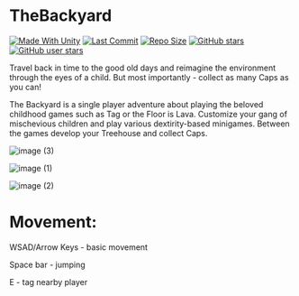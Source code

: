 # TheBackyard

[![Made With Unity](https://img.shields.io/badge/made%20with-Unity-57b9d3.svg?logo=Unity)](https://unity.com/)
[![Last Commit](https://img.shields.io/github/last-commit/szejkerek/TheBackyard?logo=Mapbox&color=orange)](https://github.com/szejkerek/TheBackyard/commits/main/)
[![Repo Size](https://img.shields.io/github/repo-size/szejkerek/TheBackyard?logo=VirtualBox)]()
[![GitHub stars](https://img.shields.io/github/stars/szejkerek/TheBackyard?branch=main&label=Stars&logo=GitHub&logoColor=ffffff&labelColor=282828&color=informational&style=flat)](https://github.com/szejkerek)
[![GitHub user stars](https://img.shields.io/github/stars/szejkerek?affiliations=OWNER&branch=main&label=User%20Stars&logo=GitHub&logoColor=ffffff&labelColor=282828&color=informational&style=flat)](https://github.com/szejkerek)


Travel back in time to the good old days and reimagine the environment through the eyes of a child. But most importantly - collect as many Caps as you can!

The Backyard is a single player adventure about playing the beloved childhood games such as Tag or the Floor is Lava. Customize your gang of mischevious children and play various dextirity-based minigames. Between the games develop your Treehouse and collect Caps.

![image (3)](https://github.com/szejkerek/GameJamLublin/assets/69083596/4b6da8d1-18a4-4a0f-bfb0-6113cab05724)

![image (1)](https://github.com/szejkerek/GameJamLublin/assets/69083596/2d27287c-a7ca-436d-9d56-d8a8982531d2)

![image (2)](https://github.com/szejkerek/GameJamLublin/assets/69083596/a1af27ad-bfe9-4a70-a612-9ab950e25ff1)


# Movement:

WSAD/Arrow Keys - basic movement

Space bar - jumping

E - tag nearby player
